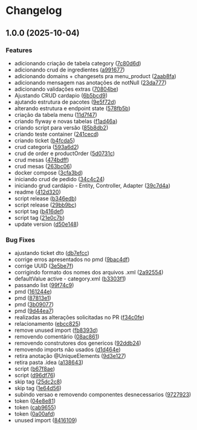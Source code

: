 # Changelog

## 1.0.0 (2025-10-04)


### Features

* adicionando criação de tabela category ([7c80d6d](https://github.com/WorkspaceCardappio/cardappio/commit/7c80d6d21bb6213667fad78d3e8a8b2dd094f36c))
* adicionando crud de ingredientes ([a991677](https://github.com/WorkspaceCardappio/cardappio/commit/a99167713c513b266edc3607319917514dafd879))
* adicionando domains + changesets pra menu_product ([2aab8fa](https://github.com/WorkspaceCardappio/cardappio/commit/2aab8face074162876eb67011292ed2029cad6cf))
* adicionando mensagem nas anotações de notNull ([23da777](https://github.com/WorkspaceCardappio/cardappio/commit/23da7776cec06d5af6e2862c97bf4bb7ab4ac716))
* adicionando validações extras ([70804be](https://github.com/WorkspaceCardappio/cardappio/commit/70804befb04387609c5f9ee1d36444d13bf560b2))
* Ajustando CRUD cardapio ([6b5bcd9](https://github.com/WorkspaceCardappio/cardappio/commit/6b5bcd97cd3f1b3ce4f685ea2fd6741ba8de4250))
* ajutando estrutura de pacotes ([9e5f72d](https://github.com/WorkspaceCardappio/cardappio/commit/9e5f72de10a2730b476aaed57c171efbe2211a35))
* alterando estrutura e endpoint state ([578fb5b](https://github.com/WorkspaceCardappio/cardappio/commit/578fb5b230adb33df82a05b01757eea12cd73272))
* criação da tabela menu ([11d7f47](https://github.com/WorkspaceCardappio/cardappio/commit/11d7f47912ffc5f4eec01720c497aa6a7cb6d02e))
* criando flyway e novas tabelas ([f1ad46a](https://github.com/WorkspaceCardappio/cardappio/commit/f1ad46a746d635695cbeb3175866f89bbb0191ef))
* criando script para versão ([85b8db2](https://github.com/WorkspaceCardappio/cardappio/commit/85b8db2ab50e2b04a4a9901c7c09f51ce86dc01a))
* criando teste container ([241cecd](https://github.com/WorkspaceCardappio/cardappio/commit/241cecd9e6240142abbb729114bd3ee874e2a8bb))
* criando ticket ([b4fcda5](https://github.com/WorkspaceCardappio/cardappio/commit/b4fcda5e0619e5b4ddc8dca0cceaad420f0c9c97))
* crud categoria ([593a6d2](https://github.com/WorkspaceCardappio/cardappio/commit/593a6d2281c80c5364b4534003414c9e117a9a7d))
* crud de order e productOrder ([5d0731c](https://github.com/WorkspaceCardappio/cardappio/commit/5d0731c3f2f703903bd8151dfcdf61197cd62b0a))
* crud mesas ([474bdff](https://github.com/WorkspaceCardappio/cardappio/commit/474bdffedcddc3d72aca60843a6879a3e708d638))
* crud mesas ([263bc06](https://github.com/WorkspaceCardappio/cardappio/commit/263bc06abb478fba5f3fceea9e673a268337312f))
* docker compose ([3cfa3bd](https://github.com/WorkspaceCardappio/cardappio/commit/3cfa3bd35ec10d5f92a62af6f4aca91c4d295363))
* iniciando crud de pedido ([34c4c24](https://github.com/WorkspaceCardappio/cardappio/commit/34c4c241cef3416344564bc523d579e4e1cfafe4))
* iniciando grud cardápio - Entity, Controller, Adapter ([39c7d4a](https://github.com/WorkspaceCardappio/cardappio/commit/39c7d4a9f244db538ad0c7ddcd5bad3c5e161b64))
* readme ([412d320](https://github.com/WorkspaceCardappio/cardappio/commit/412d3205090c22c1f93aace8c75659b24c01a168))
* script release ([b346edb](https://github.com/WorkspaceCardappio/cardappio/commit/b346edb100e8b2d7b595a17a4a42e0c71329a8b0))
* script release ([29bb9bc](https://github.com/WorkspaceCardappio/cardappio/commit/29bb9bc49dd832a60c2aaec909b5dacd46459696))
* script tag ([b416def](https://github.com/WorkspaceCardappio/cardappio/commit/b416def1df5cf1032a6f1f43aa6d02893023e519))
* script tag ([21e0c7b](https://github.com/WorkspaceCardappio/cardappio/commit/21e0c7b2f208154d33424f592acd85a6a769680e))
* update version ([d50e148](https://github.com/WorkspaceCardappio/cardappio/commit/d50e148cfc4025b127a3284010d94f6182613c52))


### Bug Fixes

* ajustando ticket dto ([db7efcc](https://github.com/WorkspaceCardappio/cardappio/commit/db7efcc2dc31a834b1b622047521520d2a528b20))
* corrige erros apresentados no pmd ([9bac4df](https://github.com/WorkspaceCardappio/cardappio/commit/9bac4df115c9e01109e0e2689e08426caf954403))
* corrige UUID ([3e5be7f](https://github.com/WorkspaceCardappio/cardappio/commit/3e5be7f9a21948bc037c1bdac73220c3d74279c0))
* corrigindo formato dos nomes dos arquivos .xml ([2a92554](https://github.com/WorkspaceCardappio/cardappio/commit/2a92554ceeb09daade6e413ac185794f5096fc2d))
* defaultValue active - category.xml ([b3303f1](https://github.com/WorkspaceCardappio/cardappio/commit/b3303f10c4a54b2b88a342778db116ff7de100b9))
* passando list ([99f74c9](https://github.com/WorkspaceCardappio/cardappio/commit/99f74c9183568a27931fcc20a08ad86b3a05e142))
* pmd ([161244e](https://github.com/WorkspaceCardappio/cardappio/commit/161244e7be81fba2b63d245d34de02c69b794187))
* pmd ([87813e1](https://github.com/WorkspaceCardappio/cardappio/commit/87813e15972dc54207339ab14d5b87e6bbff63fd))
* pmd ([3b09077](https://github.com/WorkspaceCardappio/cardappio/commit/3b0907770f36bf5711d3dce896234e972e32edbe))
* pmd ([9d44ea7](https://github.com/WorkspaceCardappio/cardappio/commit/9d44ea70a16f5fe92ebe93b0470eb89c9713905c))
* realizadas as alterações solicitadas no PR ([f34c0fe](https://github.com/WorkspaceCardappio/cardappio/commit/f34c0feed517956eb30b356f4900f23fab68cc68))
* relacionamento ([ebcc825](https://github.com/WorkspaceCardappio/cardappio/commit/ebcc825589293eb43ca6b1f9c917f15e69b557df))
* remove unused import ([fb8393d](https://github.com/WorkspaceCardappio/cardappio/commit/fb8393db779a82581d9067352ea5f6364b669257))
* removendo comentário ([08ac861](https://github.com/WorkspaceCardappio/cardappio/commit/08ac86107a42bbd12fc1b623f852d69d495c461c))
* removendo construtores dos genericos ([92ddb24](https://github.com/WorkspaceCardappio/cardappio/commit/92ddb24787108fa4dec8aff498da6f643d1af8b9))
* removendo imports não usados ([d1d464e](https://github.com/WorkspaceCardappio/cardappio/commit/d1d464e7cc4d102f84d46a6a0f9383e797815b97))
* retira anotação @UniqueElements ([9d3e127](https://github.com/WorkspaceCardappio/cardappio/commit/9d3e127e476224f0d2a8d3a674c0c9f54ea4c751))
* retira pasta .idea ([a138643](https://github.com/WorkspaceCardappio/cardappio/commit/a138643b466fcd69845ed438ed2eea82ea396c26))
* script ([b67f8ae](https://github.com/WorkspaceCardappio/cardappio/commit/b67f8ae338f530a9bd0740f9fd5a958eb30c9760))
* script ([d96df76](https://github.com/WorkspaceCardappio/cardappio/commit/d96df76ce312132e4038a5335db6aea18f6692c3))
* skip tag ([25dc2c8](https://github.com/WorkspaceCardappio/cardappio/commit/25dc2c873c94d6246898ebea8c3fd503d5d3bae3))
* skip tag ([1e64d56](https://github.com/WorkspaceCardappio/cardappio/commit/1e64d56e8b049707f25aefaf2a4f0479725ab077))
* subindo versao e removendo componentes desnecessarios ([9727923](https://github.com/WorkspaceCardappio/cardappio/commit/97279233bceb0789777e00da1860662f601eef31))
* token ([04e8e81](https://github.com/WorkspaceCardappio/cardappio/commit/04e8e81af186278a2a34a0251a70497feb9cbb81))
* token ([cab9655](https://github.com/WorkspaceCardappio/cardappio/commit/cab965529a1de4f776da119a53037309e0641dd4))
* token ([0a00afd](https://github.com/WorkspaceCardappio/cardappio/commit/0a00afd51e56aec2cb550f113f6277c4a68bccae))
* unused import ([8416109](https://github.com/WorkspaceCardappio/cardappio/commit/8416109183a9386b7a0cadccded4764f1850bbe3))

